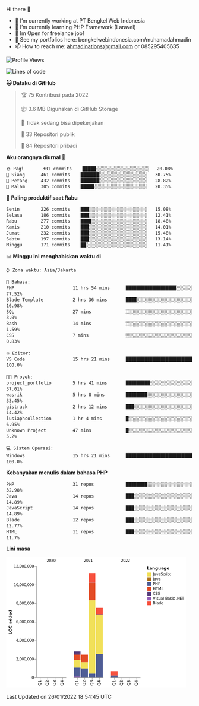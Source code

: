 Hi there 👋

- 🔭 I’m currently working at PT Bengkel Web Indonesia
- 🌱 I’m currently learning PHP Framework (Laravel)
- 📂 Im Open for freelance job!
- 🧷 See my portfolios here: bengkelwebindonesia.com/muhamadahmadin
- 📫 How to reach me: ahmadinations@gmail.com or 085295405635


<!--START_SECTION:waka-->
![Profile Views](http://img.shields.io/badge/Profil%20dilihat-0-blue)

![Lines of code](https://img.shields.io/badge/Sejak%20Hello%20World%20aku%20telah%20menulis-25%20Million%20baris%20kode-blue)

**🐱 Dataku di GitHub** 

> 🏆 75 Kontribusi pada 2022
 > 
> 📦 3.6 MB Digunakan di GitHub Storage 
 > 
> 🚫 Tidak sedang bisa dipekerjakan
 > 
> 📜 33 Repositori publik 
 > 
> 🔑 84 Repositori pribadi  
 > 
**Aku orangnya diurnal 🐤** 

```text
🌞 Pagi       301 commits    █████░░░░░░░░░░░░░░░░░░░░   20.08% 
🌆 Siang      461 commits    ███████░░░░░░░░░░░░░░░░░░   30.75% 
🌃 Petang     432 commits    ███████░░░░░░░░░░░░░░░░░░   28.82% 
🌙 Malam      305 commits    █████░░░░░░░░░░░░░░░░░░░░   20.35%

```
📅 **Paling produktif saat Rabu** 

```text
Senin        226 commits    ███░░░░░░░░░░░░░░░░░░░░░░   15.08% 
Selasa       186 commits    ███░░░░░░░░░░░░░░░░░░░░░░   12.41% 
Rabu         277 commits    ████░░░░░░░░░░░░░░░░░░░░░   18.48% 
Kamis        210 commits    ███░░░░░░░░░░░░░░░░░░░░░░   14.01% 
Jumat        232 commits    ███░░░░░░░░░░░░░░░░░░░░░░   15.48% 
Sabtu        197 commits    ███░░░░░░░░░░░░░░░░░░░░░░   13.14% 
Minggu       171 commits    ██░░░░░░░░░░░░░░░░░░░░░░░   11.41%

```


📊 **Minggu ini menghabiskan waktu di** 

```text
⌚︎ Zona waktu: Asia/Jakarta

💬 Bahasa: 
PHP                      11 hrs 54 mins      ███████████████████░░░░░░   77.52% 
Blade Template           2 hrs 36 mins       ████░░░░░░░░░░░░░░░░░░░░░   16.98% 
SQL                      27 mins             ░░░░░░░░░░░░░░░░░░░░░░░░░   3.0% 
Bash                     14 mins             ░░░░░░░░░░░░░░░░░░░░░░░░░   1.59% 
CSS                      7 mins              ░░░░░░░░░░░░░░░░░░░░░░░░░   0.83%

🔥 Editor: 
VS Code                  15 hrs 21 mins      █████████████████████████   100.0%

🐱‍💻 Proyek: 
project_portfolio        5 hrs 41 mins       █████████░░░░░░░░░░░░░░░░   37.01% 
wasrik                   5 hrs 8 mins        ████████░░░░░░░░░░░░░░░░░   33.45% 
gistrack                 2 hrs 12 mins       ███░░░░░░░░░░░░░░░░░░░░░░   14.42% 
lusiaphcollection        1 hr 4 mins         █░░░░░░░░░░░░░░░░░░░░░░░░   6.95% 
Unknown Project          47 mins             █░░░░░░░░░░░░░░░░░░░░░░░░   5.2%

💻 Sistem Operasi: 
Windows                  15 hrs 21 mins      █████████████████████████   100.0%

```

**Kebanyakan menulis dalam bahasa PHP** 

```text
PHP                      31 repos            ████████░░░░░░░░░░░░░░░░░   32.98% 
Java                     14 repos            ███░░░░░░░░░░░░░░░░░░░░░░   14.89% 
JavaScript               14 repos            ███░░░░░░░░░░░░░░░░░░░░░░   14.89% 
Blade                    12 repos            ███░░░░░░░░░░░░░░░░░░░░░░   12.77% 
HTML                     11 repos            ███░░░░░░░░░░░░░░░░░░░░░░   11.7%

```


**Lini masa**

![Chart not found](https://raw.githubusercontent.com/MuhamadAhmadin/MuhamadAhmadin/master/charts/bar_graph.png) 


 Last Updated on 26/01/2022 18:54:45 UTC
<!--END_SECTION:waka-->
